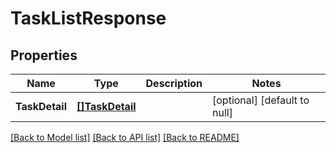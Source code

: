 # TaskListResponse

## Properties
Name | Type | Description | Notes
------------ | ------------- | ------------- | -------------
**TaskDetail** | [**[]TaskDetail**](TaskDetail.md) |  | [optional] [default to null]

[[Back to Model list]](../README.md#documentation-for-models) [[Back to API list]](../README.md#documentation-for-api-endpoints) [[Back to README]](../README.md)

